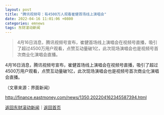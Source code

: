 ```yaml
---
layout: post
title: "腾讯视频号：有4500万人观看崔健首场线上演唱会"
date: 2022-04-16 11:01:06 +0800
categories: emnews
tags: 东财滚动新闻
---
```

> 4月16日消息，腾讯视频号宣布，崔健首场线上演唱会在视频号直播，吸引了超过4500万用户观看，点赞互动量破1亿，此次现场演唱会也是视频号首次商业化演唱会直播。

<p>4月16日消息，腾讯视频号宣布，崔健首场线上演唱会在视频号直播，吸引了超过4500万用户观看，点赞互动量破1亿，此次现场演唱会也是视频号首次商业化演唱会直播。 </p><p class="em_media">（文章来源：界面新闻）</p>

<http://finance.eastmoney.com/news/1350,202204162345587394.html>

[返回东财滚动新闻](//finews.withounder.com/emnews/)｜[返回首页](//finews.withounder.com/)